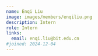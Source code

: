 ```yaml
---
name: Enqi Liu
image: images/members/enqiliu.png
description: Intern
role: Intern
links:
  email: enqi.liu@bit.edu.cn
#joined: 2024-12-04
---
```


 
